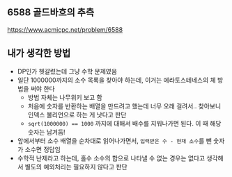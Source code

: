 ## 6588 골드바흐의 추측

<https://www.acmicpc.net/problem/6588>

## 내가 생각한 방법

<!-- ![이미지](./img.png) -->

- DP인가 헷갈렸는데 그냥 수학 문제였음
- 일단 1000000까지의 소수 목록을 찾아야 하는데, 이거는 에라토스테네스의 체 방법을 써야 한다
  - 방법 자체는 나무위키 보고 함
  - 처음에 숫자를 반환하는 배열을 만드려고 했는데 너무 오래 걸려서.. 찾아보니 인덱스 불리언으로 하는 게 낫다고 판단
  - `sqrt(1000000) == 1000` 까지에 대해서 배수를 지워나가면 된다. 이 때 해당 숫자는 남겨둠!
- 앞에서부터 소수 배열을 순차대로 읽어나가면서, `입력받은 수 - 현재 소수`를 뺀 숫자가 소수면 정답임
- 수학적 난제라고 하는데, 홀수 소수의 합으로 나타낼 수 없는 경우는 없다고 생각해서 별도의 예외처리는 필요하지 않다고 판단
